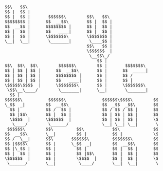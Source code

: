 <pre>
$$\   $$\                                                                                                         
$$ |  $$ |                                                                                                        
$$ |  $$ |       $$$$$$\        $$\   $$\                                                                         
$$$$$$$$ |      $$  __$$\       $$ |  $$ |                                                                        
$$  __$$ |      $$$$$$$$ |      $$ |  $$ |                                                                        
$$ |  $$ |      $$   ____|      $$ |  $$ |                                                                        
$$ |  $$ |      \$$$$$$$\       \$$$$$$$ |                                                                        
\__|  \__|       \_______|       \____$$ |                                                                        
                                $$\   $$ |                                                                        
                                \$$$$$$  |                                                                        
                                 \__$$\_/                                                                         
                                    $$ |                                                                          
$$\  $$\  $$\        $$$$$$\        $$ |       $$$$$$$\        $$$$$$\        $$$$$$\$$$$\         $$$$$$\        
$$ | $$ | $$ |      $$  __$$\       $$ |      $$  _____|      $$  __$$\       $$  _$$  _$$\       $$  __$$\       
$$ | $$ | $$ |      $$$$$$$$ |      $$ |      $$ /            $$ /  $$ |      $$ / $$ / $$ |      $$$$$$$$ |      
$$ | $$ | $$ |      $$   ____|      $$ |      $$ |            $$ |  $$ |      $$ | $$ | $$ |      $$   ____|      
\$$$$$\$$$$  |      \$$$$$$$\       $$ |      \$$$$$$$\       \$$$$$$  |      $$ | $$ | $$ |      \$$$$$$$\       
 \$$\__\____/        \_______|      \__|       \_______|       \______/       \__| \__| \__|       \_______|      
  $$ |                                                                                                            
$$$$$$\          $$$$$$\              $$$$$$\$$$$\        $$\   $$\                                               
\_$$  _|        $$  __$$\             $$  _$$  _$$\       $$ |  $$ |                                              
  $$ |          $$ /  $$ |            $$ / $$ / $$ |      $$ |  $$ |                                              
  $$ |$$\       $$ |  $$ |            $$ | $$ | $$ |      $$ |  $$ |                                              
  \$$$$  |      \$$$$$$  |            $$ | $$ | $$ |      \$$$$$$$ |                                              
   \____/        \______/             \__| \__| \__|       \____$$ |                                              
 $$$$$$\        $$\         $$\           $$\             $$\   $$ |      $$\                   $$\               
$$  __$$\       \__|        $$ |          $$ |            \$$$$$$  |      $$ |                  $$ |              
$$ /  \__|      $$\       $$$$$$\         $$$$$$$\        $$\___$$\       $$$$$$$\              $$ |              
$$ |$$$$\       $$ |      \_$$  _|        $$  __$$\       $$ |  $$ |      $$  __$$\             $$ |              
$$ |\_$$ |      $$ |        $$ |          $$ |  $$ |      $$ |  $$ |      $$ |  $$ |            \__|              
$$ |  $$ |      $$ |        $$ |$$\       $$ |  $$ |      $$ |  $$ |      $$ |  $$ |                              
\$$$$$$  |      $$ |        \$$$$  |      $$ |  $$ |      \$$$$$$  |      $$$$$$$  |            $$\               
 \______/       \__|         \____/       \__|  \__|       \______/       \_______/             \__|              
                                                                                                                  
                                                                                                                  
                                                                                                                                                         
</pre>

